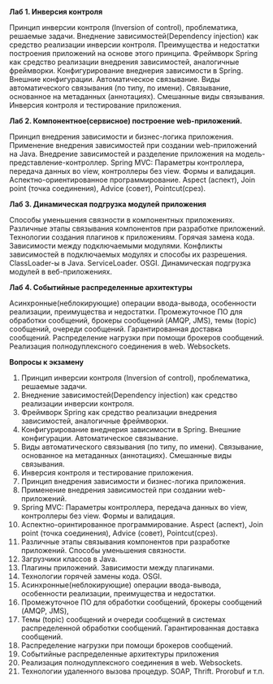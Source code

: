**Лаб 1. Инверсия контроля**

Принцип инверсии контроля (Inversion of control), проблематика, решаемые задачи. Внеднение зависимостей(Dependency injection) как средство реализации инверсии контроля. Преимущества и недостатки построения приложений на основе этого принципа. Фреймворк Spring как средство реализации внедрения зависимостей, аналогичные фреймворки. Конфигурирование внеднерия зависимости в Spring. Внешние конфигурации. Автоматическое связывание. Виды автоматического связывания (по типу, по имени). Связывание, основанное на метаданных (аннотациях). Смешанные виды связывания. Инверсия контроля и тестирование приложения.

**Лаб 2. Компонентное(сервисное) построение web-приложений.**

Принцип внедрения зависимости и бизнес-логика приложения. Применение внедрения зависимостей при создании web-приложений на Java. Внедрение зависимостей и разделение приложения на модель-представление-контроллер. Spring MVC: Параметры контроллера, передача данных во view, контроллеры без view. Формы и валидация. Аспектно-ориентированное программирование. Aspect (аспект), Join point (точка соединения), Advice (совет), Pointcut(срез).

**Лаб 3. Динамическая подгрузка модулей приложения**

Способы уменьшения связности в компонентных приложениях. Различные этапы связывания компонентов при разработке приложений. Технологии создания плагинов к приложениям. Горячая замена кода. Зависимости между подключаемыми модулями. Конфликты зависимостей в подключаемых модулях и способы их разрешения. ClassLoader-ы в Java. ServiceLoader. OSGI. Динамическая подгрузка модулей в веб-приложениях.

**Лаб 4. Событийные распределенные архитектуры**

Асинхронные(неблокирующие) операции ввода-вывода, особенности реализации, преимущества и недостатки. Промежуточное ПО для обработки сообщений, брокеры сообщений (AMQP, JMS), темы (topic) сообщений, очереди сообщений. Гарантированная доставка сообщений. Распределение нагрузки при помощи брокеров сообщений. Реализация полнодуплексного соединения в web. Websockets.

**Вопросы к экзамену**

1. Принцип инверсии контроля (Inversion of control), проблематика, решаемые задачи.
2. Внеднение зависимостей(Dependency injection) как средство реализации инверсии контроля.
3. Фреймворк Spring как средство реализации внедрения зависимостей, аналогичные фреймворки.
4. Конфигурирование внеднерия зависимости в Spring. Внешние конфигурации. Автоматическое связывание.
5. Виды автоматического связывания (по типу, по имени). Связывание, основанное на метаданных (аннотациях). Смешанные виды связывания.
6. Инверсия контроля и тестирование приложения.
7. Принцип внедрения зависимости и бизнес-логика приложения.
8. Применение внедрения зависимостей при создании web-приложений.
9. Spring MVC: Параметры контроллера, передача данных во view, контроллеры без view. Формы и валидация.
10. Аспектно-оринтированное программирование. Aspect (аспект), Join point (точка соединения), Advice (совет), Pointcut(срез).
11. Различные этапы связывания компонентов при разработке приложений. Способы уменьшения связности.
12. Загрузчики классов в Java.
13. Плагины приложений. Зависимости между плагинами.
14. Технологии горячей замены кода. OSGI.
15. Асинхронные(неблокирующие) операции ввода-вывода, особенности реализации, преимущества и недостатки.
16. Промежуточное ПО для обработки сообщений, брокеры сообщений (AMQP, JMS),
17. Темы (topic) сообщений и очереди сообщений в системах распределенной обработки сообщений. Гарантированная доставка сообщений.
18. Распределение нагрузки при помощи брокеров сообщений.
19. Событийные распределенные архитектуры приложения
20. Реализация полнодуплексного соединения в web. Websockets.
21. Технологии удаленного вызова процедур. SOAP, Thrift. Prorobuf и т.п.
